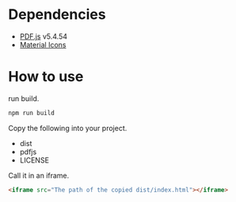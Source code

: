 # Dependencies
* [PDF.js](https://github.com/mozilla/pdf.js) v5.4.54
* [Material Icons](https://fonts.google.com/icons)

# How to use
run build.
```sh
npm run build
```

Copy the following into your project.
* dist
* pdfjs
* LICENSE

Call it in an iframe.
```html
<iframe src="The path of the copied dist/index.html"></iframe>
```
